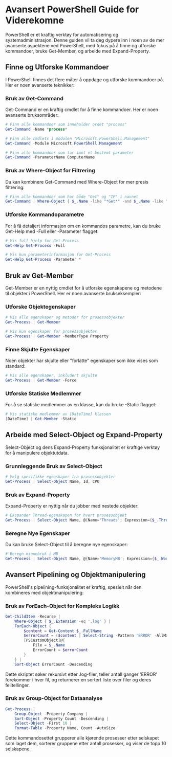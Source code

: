 # Avansert PowerShell Guide for Viderekomne

PowerShell er et kraftig verktøy for automatisering og systemadministrasjon. Denne guiden vil ta deg dypere inn i noen av de mer avanserte aspektene ved PowerShell, med fokus på å finne og utforske kommandoer, bruke Get-Member, og arbeide med Expand-Property.

## Finne og Utforske Kommandoer

I PowerShell finnes det flere måter å oppdage og utforske kommandoer på. Her er noen avanserte teknikker:

### Bruk av Get-Command

Get-Command er en kraftig cmdlet for å finne kommandoer. Her er noen avanserte bruksområder:

```powershell
# Finn alle kommandoer som inneholder ordet "process"
Get-Command -Name *process*
```

```powershell
# Finn alle cmdlets i modulen "Microsoft.PowerShell.Management"
Get-Command -Module Microsoft.PowerShell.Management
```

```powershell
# Finn alle kommandoer som tar imot et bestemt parameter
Get-Command -ParameterName ComputerName
```

### Bruk av Where-Object for Filtrering

Du kan kombinere Get-Command med Where-Object for mer presis filtrering:

```powershell
# Finn alle kommandoer som har både "Get" og "IP" i navnet
Get-Command | Where-Object { $_.Name -like "*Get*" -and $_.Name -like "*IP*" }
```

### Utforske Kommandoparametre

For å få detaljert informasjon om en kommandos parametre, kan du bruke Get-Help med -Full eller -Parameter flagget:

```powershell
# Vis full hjelp for Get-Process
Get-Help Get-Process -Full
```

```powershell
# Vis kun parameterinformasjon for Get-Process
Get-Help Get-Process -Parameter *
```

## Bruk av Get-Member

Get-Member er en nyttig cmdlet for å utforske egenskapene og metodene til objekter i PowerShell. Her er noen avanserte brukseksempler:

### Utforske Objektegenskaper

```powershell
# Vis alle egenskaper og metoder for prosessobjekter
Get-Process | Get-Member
```

```powershell
# Vis kun egenskaper for prosessobjekter
Get-Process | Get-Member -MemberType Property
```

### Finne Skjulte Egenskaper

Noen objekter har skjulte eller "forlatte" egenskaper som ikke vises som standard:

```powershell
# Vis alle egenskaper, inkludert skjulte
Get-Process | Get-Member -Force
```

### Utforske Statiske Medlemmer

For å se statiske medlemmer av en klasse, kan du bruke -Static flagget:

```powershell
# Vis statiske medlemmer av [DateTime] klassen
[DateTime] | Get-Member -Static
```

## Arbeide med Select-Object og Expand-Property

Select-Object og dens Expand-Property funksjonalitet er kraftige verktøy for å manipulere objektutdata.

### Grunnleggende Bruk av Select-Object

```powershell
# Velg spesifikke egenskaper fra prosessobjekter
Get-Process | Select-Object Name, Id, CPU
```

### Bruk av Expand-Property

Expand-Property er nyttig når du jobber med nestede objekter:

```powershell
# Ekspander Thread-egenskapen for hvert prosessobjekt
Get-Process | Select-Object Name, @{Name='Threads'; Expression={$_.Threads | Select-Object -ExpandProperty Id}}
```

### Beregne Nye Egenskaper

Du kan bruke Select-Object til å beregne nye egenskaper:

```powershell
# Beregn minnebruk i MB
Get-Process | Select-Object Name, @{Name='MemoryMB'; Expression={$_.WorkingSet / 1MB -as [int]}}
```

## Avansert Pipelining og Objektmanipulering

PowerShell's pipelining-funksjonalitet er kraftig, spesielt når den kombineres med objektmanipulering:

### Bruk av ForEach-Object for Kompleks Logikk

```powershell
Get-ChildItem -Recurse |
    Where-Object { $_.Extension -eq '.log' } |
    ForEach-Object {
        $content = Get-Content $_.FullName
        $errorCount = ($content | Select-String -Pattern 'ERROR' -AllMatches).Matches.Count
        [PSCustomObject]@{
            File = $_.Name
            ErrorCount = $errorCount
        }
    } |
    Sort-Object ErrorCount -Descending
```

Dette skriptet søker rekursivt etter .log-filer, teller antall ganger 'ERROR' forekommer i hver fil, og returnerer en sortert liste over filer og deres feiltellinger.

### Bruk av Group-Object for Dataanalyse

```powershell
Get-Process |
    Group-Object -Property Company |
    Sort-Object -Property Count -Descending |
    Select-Object -First 10 |
    Format-Table -Property Name, Count -AutoSize
```

Dette kommandosettet grupperer alle kjørende prosesser etter selskapet som laget dem, sorterer gruppene etter antall prosesser, og viser de topp 10 selskapene.

